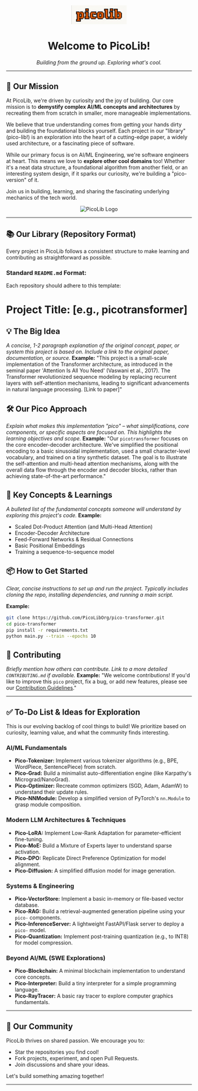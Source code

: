
<p align="center">
  <img src="readme_assets/picolib_logo.png" alt="PicoLib Logo" width="150"/>
</p>

<h1 align="center">Welcome to PicoLib!</h1>

<p align="center">
  <i>Building from the ground up. Exploring what's cool.</i>
</p>

---

## 🚀 Our Mission

At PicoLib, we're driven by curiosity and the joy of building. Our core mission is to **demystify complex AI/ML concepts and architectures** by recreating them from scratch in smaller, more manageable implementations.

We believe that true understanding comes from getting your hands dirty and building the foundational blocks yourself. Each project in our "library" (pico-lib!) is an exploration into the heart of a cutting-edge paper, a widely used architecture, or a fascinating piece of software.

While our primary focus is on AI/ML Engineering, we're software engineers at heart. This means we love to **explore other cool domains** too! Whether it's a neat data structure, a foundational algorithm from another field, or an interesting system design, if it sparks our curiosity, we're building a "pico-version" of it.

Join us in building, learning, and sharing the fascinating underlying mechanics of the tech world.

<p align="center">
  <img src="readme_assets/picolib5x5.png" alt="PicoLib Logo" width="150"/>
</p>

---

## 📚 Our Library (Repository Format)

Every project in PicoLib follows a consistent structure to make learning and contributing as straightforward as possible.

### Standard `README.md` Format:

Each repository should adhere to this template:

# Project Title: [e.g., picotransformer]

## 💡 The Big Idea
_A concise, 1-2 paragraph explanation of the original concept, paper, or system this project is based on._
_Include a link to the original paper, documentation, or source._
**Example:** "This project is a small-scale implementation of the Transformer architecture, as introduced in the seminal paper 'Attention Is All You Need' (Vaswani et al., 2017). The Transformer revolutionized sequence modeling by replacing recurrent layers with self-attention mechanisms, leading to significant advancements in natural language processing. [Link to paper]"

## 🛠️ Our Pico Approach
_Explain what makes this implementation "pico" – what simplifications, core components, or specific aspects are focused on._
_This highlights the learning objectives and scope._
**Example:** "Our `picotransformer` focuses on the core encoder-decoder architecture. We've simplified the positional encoding to a basic sinusoidal implementation, used a small character-level vocabulary, and trained on a tiny synthetic dataset. The goal is to illustrate the self-attention and multi-head attention mechanisms, along with the overall data flow through the encoder and decoder blocks, rather than achieving state-of-the-art performance."

## 🚀 Key Concepts & Learnings
_A bulleted list of the fundamental concepts someone will understand by exploring this project's code._
**Example:**
* Scaled Dot-Product Attention (and Multi-Head Attention)
* Encoder-Decoder Architecture
* Feed-Forward Networks & Residual Connections
* Basic Positional Embeddings
* Training a sequence-to-sequence model

## 📦 How to Get Started
_Clear, concise instructions to set up and run the project._
_Typically includes cloning the repo, installing dependencies, and running a main script._

**Example:**
```bash
git clone https://github.com/PicoLibOrg/pico-transformer.git
cd pico-transformer
pip install -r requirements.txt
python main.py --train --epochs 10
`````

## 🤝 Contributing

*Briefly mention how others can contribute. Link to a more detailed `CONTRIBUTING.md` if available.*
**Example:** "We welcome contributions\! If you'd like to improve this `pico` project, fix a bug, or add new features, please see our [Contribution Guidelines](https://www.google.com/search?q=link-to-contributing-md)."

-----

## ✅ To-Do List & Ideas for Exploration

This is our evolving backlog of cool things to build\! We prioritize based on curiosity, learning value, and what the community finds interesting.

### AI/ML Fundamentals

  * **Pico-Tokenizer:** Implement various tokenizer algorithms (e.g., BPE, WordPiece, SentencePiece) from scratch.
  * **Pico-Grad:** Build a minimalist auto-differentiation engine (like Karpathy's Micrograd/NanoGrad).
  * **Pico-Optimizer:** Recreate common optimizers (SGD, Adam, AdamW) to understand their update rules.
  * **Pico-NNModule:** Develop a simplified version of PyTorch's `nn.Module` to grasp module composition.

### Modern LLM Architectures & Techniques

  * **Pico-LoRA:** Implement Low-Rank Adaptation for parameter-efficient fine-tuning.
  * **Pico-MoE:** Build a Mixture of Experts layer to understand sparse activation.
  * **Pico-DPO:** Replicate Direct Preference Optimization for model alignment.
  * **Pico-Diffusion:** A simplified diffusion model for image generation.

### Systems & Engineering

  * **Pico-VectorStore:** Implement a basic in-memory or file-based vector database.
  * **Pico-RAG:** Build a retrieval-augmented generation pipeline using your `pico-` components.
  * **Pico-InferenceServer:** A lightweight FastAPI/Flask server to deploy a `pico-` model.
  * **Pico-Quantization:** Implement post-training quantization (e.g., to INT8) for model compression.

### Beyond AI/ML (SWE Explorations)

  * **Pico-Blockchain:** A minimal blockchain implementation to understand core concepts.
  * **Pico-Interpreter:** Build a tiny interpreter for a simple programming language.
  * **Pico-RayTracer:** A basic ray tracer to explore computer graphics fundamentals.

-----

## 👥 Our Community

PicoLib thrives on shared passion. We encourage you to:

  * Star the repositories you find cool\!
  * Fork projects, experiment, and open Pull Requests.
  * Join discussions and share your ideas.

Let's build something amazing together\!

-----
